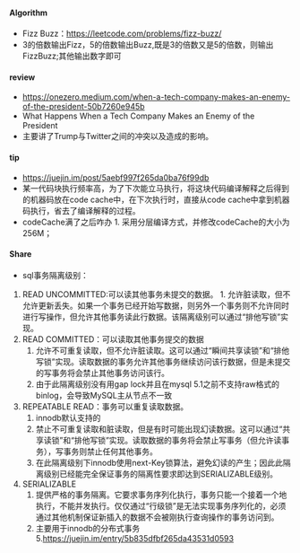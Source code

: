 
#### Algorithm
  - Fizz Buzz：https://leetcode.com/problems/fizz-buzz/ 
  - 3的倍数输出Fizz，5的倍数输出Buzz,既是3的倍数又是5的倍数，则输出FizzBuzz;其他输出数字即可
  

#### review
  - https://onezero.medium.com/when-a-tech-company-makes-an-enemy-of-the-president-50b7260e945b
  - What Happens When a Tech Company Makes an Enemy of the President
  - 主要讲了Trump与Twitter之间的冲突以及造成的影响。
  
  
#### tip
   - https://juejin.im/post/5aebf997f265da0ba76f99db
   - 某一代码块执行频率高，为了下次能立马执行，将这块代码编译解释之后得到的机器码放在code cache中，在下次执行时，直接从code cache中拿到机器码执行，省去了编译解释的过程。
   - codeCache满了之后咋办
    1. 采用分层编译方式，并修改codeCache的大小为256M；

  
#### Share
  - sql事务隔离级别：
  1. READ UNCOMMITTED:可以读其他事务未提交的数据。
    1. 允许脏读取，但不允许更新丢失。如果一个事务已经开始写数据，则另外一个事务则不允许同时进行写操作，但允许其他事务读此行数据。该隔离级别可以通过“排他写锁”实现。
2. READ COMMITTED：可以读取其他事务提交的数据
    1. 允许不可重复读取，但不允许脏读取。这可以通过“瞬间共享读锁”和“排他写锁”实现。读取数据的事务允许其他事务继续访问该行数据，但是未提交的写事务将会禁止其他事务访问该行。
    2. 由于此隔离级别没有用gap lock并且在mysql 5.1之前不支持raw格式的binlog，会导致MySQL主从节点不一致
3. REPEATABLE READ：事务可以重复读取数据。
    1. innodb默认支持的
    2. 禁止不可重复读取和脏读取，但是有时可能出现幻读数据。这可以通过“共享读锁”和“排他写锁”实现。读取数据的事务将会禁止写事务（但允许读事务），写事务则禁止任何其他事务。
    3. 在此隔离级别下innodb使用next-Key锁算法，避免幻读的产生；因此此隔离级别已经能完全保证事务的隔离性要求即达到SERIALIZABLE级别。
4. SERIALIZABLE
    1. 提供严格的事务隔离。它要求事务序列化执行，事务只能一个接着一个地执行，不能并发执行。仅仅通过“行级锁”是无法实现事务序列化的，必须通过其他机制保证新插入的数据不会被刚执行查询操作的事务访问到。
    2. 主要用于innodb的分布式事务
5.https://juejin.im/entry/5b835dfbf265da43531d0593
  
